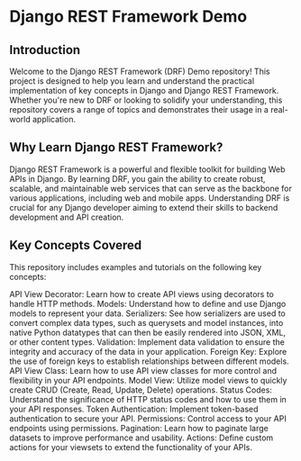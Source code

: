 # Django REST Framework Demo
## Introduction
Welcome to the Django REST Framework (DRF) Demo repository! This project is designed to help you learn and understand the practical implementation of key concepts in Django and Django REST Framework. Whether you're new to DRF or looking to solidify your understanding, this repository covers a range of topics and demonstrates their usage in a real-world application.

## Why Learn Django REST Framework?
Django REST Framework is a powerful and flexible toolkit for building Web APIs in Django. By learning DRF, you gain the ability to create robust, scalable, and maintainable web services that can serve as the backbone for various applications, including web and mobile apps. Understanding DRF is crucial for any Django developer aiming to extend their skills to backend development and API creation.

## Key Concepts Covered
This repository includes examples and tutorials on the following key concepts:

API View Decorator: Learn how to create API views using decorators to handle HTTP methods.
Models: Understand how to define and use Django models to represent your data.
Serializers: See how serializers are used to convert complex data types, such as querysets and model instances, into native Python datatypes that can then be easily rendered into JSON, XML, or other content types.
Validation: Implement data validation to ensure the integrity and accuracy of the data in your application.
Foreign Key: Explore the use of foreign keys to establish relationships between different models.
API View Class: Learn how to use API view classes for more control and flexibility in your API endpoints.
Model View: Utilize model views to quickly create CRUD (Create, Read, Update, Delete) operations.
Status Codes: Understand the significance of HTTP status codes and how to use them in your API responses.
Token Authentication: Implement token-based authentication to secure your API.
Permissions: Control access to your API endpoints using permissions.
Pagination: Learn how to paginate large datasets to improve performance and usability.
Actions: Define custom actions for your viewsets to extend the functionality of your APIs.
